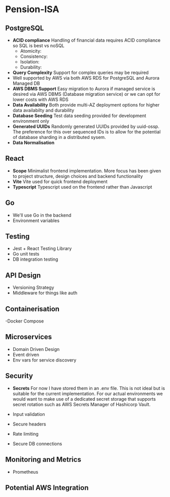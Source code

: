 # Pension-ISA


## PostgreSQL

- **ACID compliance** Handling of financial data requires ACID compliance so SQL is best vs noSQL
    - Atomicity: 
    - Consistency:
    - Isolation:
    - Durability:
- **Query Complexity** Support for complex queries may be required
- Well supported by AWS via both AWS RDS for PostgreSQL and Aurora Managed DB
- **AWS DBMS Support** Easy migration to Aurora if managed service is desired via AWS DBMS (Database migration service) or we can opt for lower costs with AWS RDS
- **Data Availability** Both provide multi-AZ deployment options for higher data availabilty and durability
- **Database Seeding** Test data seeding provided for development environment only
- **Generated UUIDs** Randomly generated UUIDs provided by uuid-ossp. The preference for this over sequenced IDs is to allow for the potential of database sharding in a distributed sysem.
- **Data Normalisation** 

## React
- **Scope** Minimalist frontend implementation. More focus has been given to project structure, design choices and backend functionality
- **Vite** Vite used for quick frontend deployment
- **Typescript** Typescript used on the frontend rather than Javascript

## Go
- We'll use Go in the backend
- Environment variables

## Testing
- Jest + React Testing Library
- Go unit tests
- DB integration testing

## API Design
- Versioning Strategy
- Middleware for things like auth

## Containerisation
-Docker Compose

## Microservices
- Domain Driven Design
- Event driven
- Env vars for service discovery

## Security
- **Secrets** For now I have stored them in an .env file. This is not ideal but is suitable for the current implementation. For our actual environments we would want to make use of a dedicated secret storage that supports secret rotation such as AWS Secrets Manager of Hashicorp Vault.

- Input validation
- Secure headers
- Rate limiting
- Secure DB connections

## Monitoring and Metrics ##
- Prometheus

## Potential AWS Integration ##


